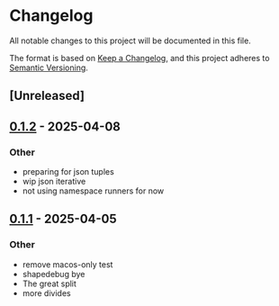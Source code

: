 # Changelog

All notable changes to this project will be documented in this file.

The format is based on [Keep a Changelog](https://keepachangelog.com/en/1.0.0/),
and this project adheres to [Semantic Versioning](https://semver.org/spec/v2.0.0.html).

## [Unreleased]

## [0.1.2](https://github.com/facet-rs/facet/compare/facet-types-v0.1.1...facet-types-v0.1.2) - 2025-04-08

### Other

- preparing for json tuples
- wip json iterative
- not using namespace runners for now

## [0.1.1](https://github.com/facet-rs/facet/releases/tag/facet-types-v0.1.1) - 2025-04-05

### Other

- remove macos-only test
- shapedebug bye
- The great split
- more divides
